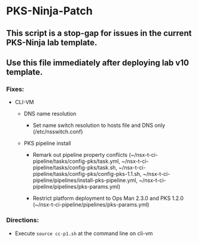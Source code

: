 # PKS-Ninja-Patch

## This script is a stop-gap for issues in the current PKS-Ninja lab template.

## Use this file immediately after deploying lab v10 template.

### Fixes:

- CLI-VM
  - DNS name resolution
    - Set name switch resolution to hosts file and DNS only (/etc/nsswitch.conf)
    
  - PKS pipeline install
    - Remark out pipeline property conflicts (~/nsx-t-ci-pipeline/tasks/config-pks/task.yml, ~/nsx-t-ci-pipeline/tasks/config-pks/task.sh, ~/nsx-t-ci-pipeline/tasks/config-pks/config-pks-1.1.sh, ~/nsx-t-ci-pipeline/pipelines/install-pks-pipeline.yml, ~/nsx-t-ci-pipeline/pipelines/pks-params.yml)

    - Restrict platform deployment to Ops Man 2.3.0 and PKS 1.2.0 (~/nsx-t-ci-pipeline/pipelines/pks-params.yml)
    
### Directions:

- Execute `source cc-p1.sh` at the command line on cli-vm

